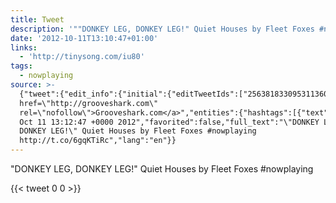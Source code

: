 ```yaml
---
title: Tweet
description: '""DONKEY LEG, DONKEY LEG!" Quiet Houses by Fleet Foxes #nowplaying "'
date: '2012-10-11T13:10:47+01:00'
links:
  - 'http://tinysong.com/iu80'
tags:
  - nowplaying
source: >-
  {"tweet":{"edit_info":{"initial":{"editTweetIds":["256381833095311360"],"editableUntil":"2012-10-11T14:12:47.011Z","editsRemaining":"5","isEditEligible":true}},"retweeted":false,"source":"<a
  href=\"http://grooveshark.com\"
  rel=\"nofollow\">Grooveshark.com</a>","entities":{"hashtags":[{"text":"nowplaying","indices":["54","65"]}],"symbols":[],"user_mentions":[],"urls":[{"url":"http://t.co/6gqKTiRc","expanded_url":"http://tinysong.com/iu80","display_url":"tinysong.com/iu80","indices":["66","86"]}]},"display_text_range":["0","86"],"favorite_count":"0","id_str":"256381833095311360","truncated":false,"retweet_count":"0","id":"256381833095311360","possibly_sensitive":false,"created_at":"Thu
  Oct 11 13:12:47 +0000 2012","favorited":false,"full_text":"\"DONKEY LEG,
  DONKEY LEG!\" Quiet Houses by Fleet Foxes #nowplaying
  http://t.co/6gqKTiRc","lang":"en"}}
---
```

"DONKEY LEG, DONKEY LEG!" Quiet Houses by Fleet Foxes #nowplaying 
    
{{< tweet 0 0 >}}
    
